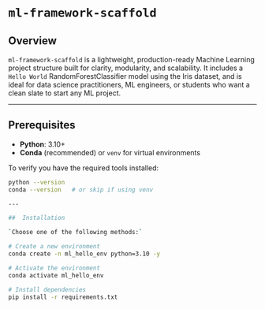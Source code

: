 # `ml-framework-scaffold`

## Overview

`ml-framework-scaffold` is a lightweight, production-ready Machine Learning project structure built for clarity, modularity, and scalability. It includes a `Hello World` RandomForestClassifier model using the Iris dataset, and is ideal for data science practitioners, ML engineers, or students who want a clean slate to start any ML project.

---

## Prerequisites

- **Python**: 3.10+
- **Conda** (recommended) or `venv` for virtual environments

To verify you have the required tools installed:

```bash
python --version
conda --version   # or skip if using venv

---

##  Installation

`Choose one of the following methods:`

# Create a new environment
conda create -n ml_hello_env python=3.10 -y

# Activate the environment
conda activate ml_hello_env

# Install dependencies
pip install -r requirements.txt
